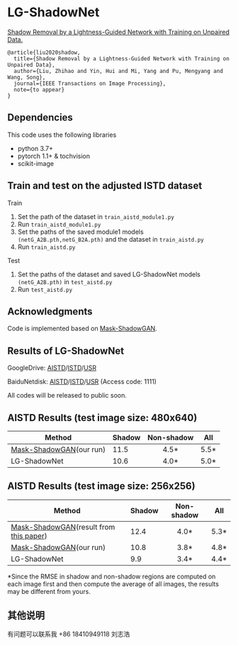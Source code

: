 # LG-ShadowNet
[Shadow Removal by a Lightness-Guided Network with Training on Unpaired Data.](http://arxiv.org/abs/2006.15617)

```
@article{liu2020shadow,
  title={Shadow Removal by a Lightness-Guided Network with Training on Unpaired Data},
  author={Liu, Zhihao and Yin, Hui and Mi, Yang and Pu, Mengyang and Wang, Song},
  journal={IEEE Transactions on Image Processing},
  note={to appear}
}
```

## Dependencies
This code uses the following libraries
- python 3.7+
- pytorch 1.1+ & tochvision
- scikit-image

## Train and test on the adjusted ISTD dataset
Train 
1. Set the path of the dataset in ```train_aistd_module1.py```
2. Run ```train_aistd_module1.py```
3. Set the paths of the saved module1 models ```(netG_A2B.pth,netG_B2A.pth)``` and the dataset in ```train_aistd.py```
4. Run ```train_aistd.py```

Test   
1. Set the paths of the dataset and saved LG-ShadowNet models ```(netG_A2B.pth)``` in ```test_aistd.py```
2. Run ```test_aistd.py```


## Acknowledgments
Code is implemented based on [Mask-ShadowGAN](https://github.com/xw-hu/Mask-ShadowGAN).


## Results of LG-ShadowNet

GoogleDrive: [AISTD](https://drive.google.com/file/d/1psjWoflIK2tPC0mzMNyp-LYA1QkQeYtK/view?usp=sharing)/[ISTD](https://drive.google.com/file/d/1ET7o43qRFV5xiKyw-qByhw0qFQX0OJ5i/view?usp=sharing)/[USR](https://drive.google.com/file/d/1MagXXnjVRdYG-25J8kq3e4o0ts7fcBMS/view?usp=sharing)

BaiduNetdisk: [AISTD](https://pan.baidu.com/s/18fcRpubDixjHpWegIFiU1A)/[ISTD](https://pan.baidu.com/s/1rXnCGbr87Nc3oUGTVu190g)/[USR](https://pan.baidu.com/s/1QtAdumC_jfDfb-iq7bGZ6g) (Access code: 1111)

All codes will be released to public soon.

## AISTD Results (test image size: 480x640)
| Method | Shadow | Non-shadow | All |
|------|:-----|:-----:|------|
| [Mask-ShadowGAN](https://github.com/xw-hu/Mask-ShadowGAN)(our run)| 11.5 | 4.5* | 5.5* |
| LG-ShadowNet | 10.6 | 4.0* | 5.0* |

## AISTD Results (test image size: 256x256) 
| Method | Shadow | Non-shadow | All |
|------|:-----|:-----:|------|
| [Mask-ShadowGAN](https://github.com/xw-hu/Mask-ShadowGAN)(result from [this paper](https://github.com/lmhieu612/FSS2SR))| 12.4 | 4.0* | 5.3* |
| [Mask-ShadowGAN](https://github.com/xw-hu/Mask-ShadowGAN)(our run)| 10.8 | 3.8* | 4.8* |
| LG-ShadowNet | 9.9 | 3.4* | 4.4* |

*Since the RMSE in shadow and non-shadow regions are computed on each image first and then compute the average of all images, the results may be different from yours.

## 其他说明
有问题可以联系我
+86 18410949118
刘志浩

